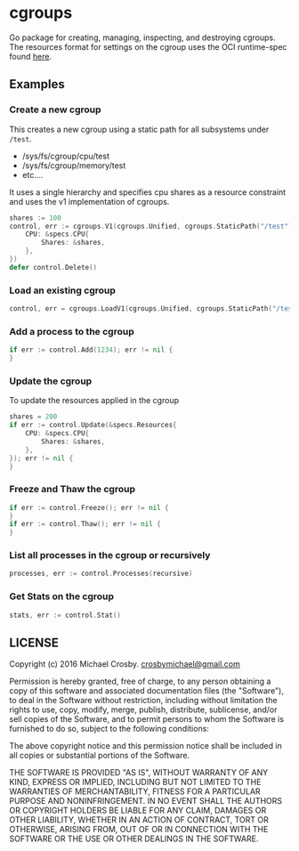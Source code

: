 # cgroups

Go package for creating, managing, inspecting, and destroying cgroups.
The resources format for settings on the cgroup uses the OCI runtime-spec found
[here](https://github.com/opencontainers/runtime-spec).

## Examples

### Create a new cgroup

This creates a new cgroup using a static path for all subsystems under `/test`.

* /sys/fs/cgroup/cpu/test
* /sys/fs/cgroup/memory/test
* etc....

It uses a single hierarchy and specifies cpu shares as a resource constraint and
uses the v1 implementation of cgroups.


```go
shares := 100
control, err := cgroups.V1(cgroups.Unified, cgroups.StaticPath("/test"), &specs.Resources{
    CPU: &specs.CPU{
        Shares: &shares,
    },
})
defer control.Delete()
```

### Load an existing cgroup

```go
control, err = cgroups.LoadV1(cgroups.Unified, cgroups.StaticPath("/test"))
```

### Add a process to the cgroup

```go
if err := control.Add(1234); err != nil {
}
```

###  Update the cgroup 

To update the resources applied in the cgroup

```go
shares = 200
if err := control.Update(&specs.Resources{
    CPU: &specs.CPU{
        Shares: &shares,
    },
}); err != nil {
}
```

### Freeze and Thaw the cgroup

```go
if err := control.Freeze(); err != nil {
}
if err := control.Thaw(); err != nil {
}
```

### List all processes in the cgroup or recursively

```go
processes, err := control.Processes(recursive)
```

### Get Stats on the cgroup

```go
stats, err := control.Stat()
```

## LICENSE

Copyright (c) 2016 Michael Crosby. crosbymichael@gmail.com

Permission is hereby granted, free of charge, to any person
obtaining a copy of this software and associated documentation 
files (the "Software"), to deal in the Software without 
restriction, including without limitation the rights to use, copy, 
modify, merge, publish, distribute, sublicense, and/or sell copies 
of the Software, and to permit persons to whom the Software is 
furnished to do so, subject to the following conditions:

The above copyright notice and this permission notice shall be 
included in all copies or substantial portions of the Software.

THE SOFTWARE IS PROVIDED "AS IS", WITHOUT WARRANTY OF ANY KIND,
EXPRESS OR IMPLIED,
INCLUDING BUT NOT LIMITED TO THE WARRANTIES OF MERCHANTABILITY, 
FITNESS FOR A PARTICULAR PURPOSE AND NONINFRINGEMENT. 
IN NO EVENT SHALL THE AUTHORS OR COPYRIGHT 
HOLDERS BE LIABLE FOR ANY CLAIM, 
DAMAGES OR OTHER LIABILITY, 
WHETHER IN AN ACTION OF CONTRACT, 
TORT OR OTHERWISE, 
ARISING FROM, OUT OF OR IN CONNECTION WITH 
THE SOFTWARE OR THE USE OR OTHER DEALINGS IN THE SOFTWARE.

